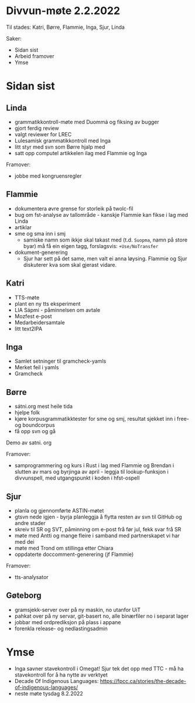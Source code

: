 # Divvun-møte 2.2.2022

Til stades: Katri, Børre, Flammie, Inga, Sjur, Linda

Saker:
* Sidan sist
* Arbeid framover
* Ymse

# Sidan sist

## Linda
* grammatikkontroll-møte med Duommá og fiksing av bugger
* gjort ferdig review
* valgt reviewer for LREC
* Lulesamisk grammatikkontroll med Inga
* litt styr med svn som Børre hjalp med
* satt opp computel artikkelen ilag med Flammie og Inga

Framover:
- jobbe med kongruensregler

## Flammie
- dokumentera øvre grense for storleik på twolc-fil
- bug om fst-analyse av tallområde - kanskje Flammie kan fikse i lag med Linda
- artiklar
- sme og sma inn i smj
    - samiske namn som ikkje skal takast med (t.d. `Suopma`, namn på store byar) må få ein eigen tagg, forslagsvis: `+Use/NoTransfer`
- dokument-generering
    - Sjur har sett på det same, men valt ei anna løysing. Flammie og Sjur diskuterer
      kva som skal gjerast vidare.

## Katri
* TTS-møte
* plant en ny tts eksperiment
* LIA Sápmi - påminnelsen om avtale
* Mozfest e-post
* Medarbeidersamtale
* litt text2IPA

## Inga
* Samlet setninger til gramcheck-yamls
* Merket feil i yamls
* Gramcheck

## Børre
* sátni.org mest heile tida
* hjelpe folk
* kjøre korpusgrammatikktester for sme og smj, resultat sjekket inn i
  free- og boundcorpus
* få opp svn og gå

Demo av satni. org

Framover:
- samprogrammering og kurs i Rust i lag med Flammie og Brendan i slutten av mars og
  byrjinga av april - leggja til lookup-funksjon i divvunspell, med utgangspunkt i
  koden i hfst-ospell

## Sjur
- planla og gjennomførte ASTIN-møtet
- gtsvn nede igjen - byrja planleggja å flytta resten av svn til GitHub og andre stader
- skreiv til SR og SVT, påminning om e-post frå før jul, fekk svar frå SR
- møte med Antti og mange fleire i samband med partnerskapet vi har med dei
- møte med Trond om stillinga etter Chiara
- oppdaterte doccomment-generering (jf Flammie)

Framover:
- tts-analysator

## Gøteborg
- gramsjekk-server over på ny maskin, no utanfor UiT
- pahkat over på ny servar, git-basert no, alle binærfiler no i separat lager
- jobbar med ordprediksjon på plass i appane
- forenkla release- og nedlastingsadmin

# Ymse
* Inga savner stavekontroll i Omegat! Sjur tek det opp med TTC - må ha stavekontroll
  for å ha nytte av verktyet
* Decade Of Indigenous Languages:
  <https://fpcc.ca/stories/the-decade-of-indigenous-languages/>
* neste møte tysdag 8.2.2022
